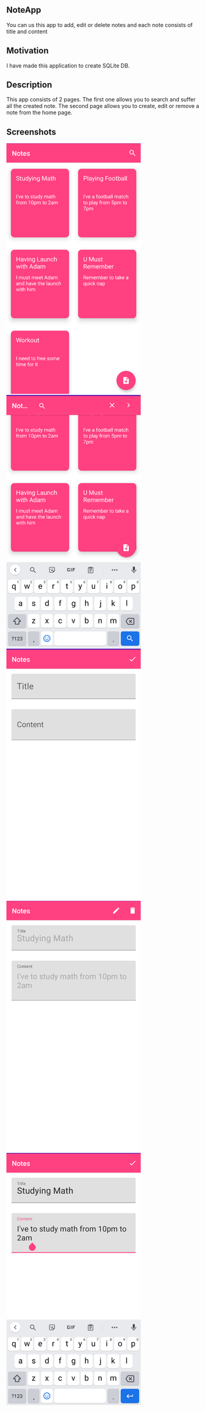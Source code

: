 ## NoteApp
You can us this app to add, edit or delete notes and each note consists of title and content

## Motivation
I have made this application to create SQLite DB.

## Description
This app consists of 2 pages. The first one allows you to search and suffer all the created note. The second page allows you to create, edit or remove a note from the home page.

## Screenshots
<img src="Images/home.png" width="350"/>
<img src="Images/searchfornote.png" width="350"/>
<img src="Images/addnote.png" width="350"/>
<img src="Images/editpage.png" width="350"/>
<img src="Images/editnote.png" width="350"/>
